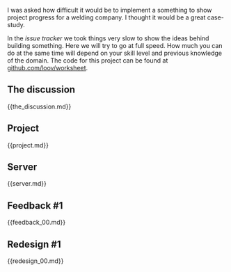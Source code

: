 I was asked how difficult it would be to implement a something to show project progress for a welding company. I thought it would be a great case-study.

In the *issue tracker* we took things very slow to show the ideas behind building something. Here we will try to go at full speed. How much you can do at the same time will depend on your skill level and previous knowledge of the domain. The code for this project can
be found at [github.com/loov/worksheet](http://github.com/loov/worksheet).

## The discussion

{{the_discussion.md}}

## Project

{{project.md}}

## Server

{{server.md}}

## Feedback #1

{{feedback_00.md}}

## Redesign #1

{{redesign_00.md}}